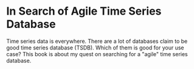 In Search of Agile Time Series Database
=======

Time series data is everywhere. There are a lot of databases claim to be good time series database (TSDB). Which of them is good for your use case? This book is about my quest on searching for a "agile" time series database.